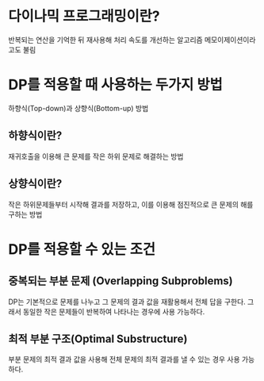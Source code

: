# 다이나믹 프로그래밍이란?

반복되는 연산을 기억한 뒤 재사용해 처리 속도를 개선하는 알고리즘
메모이제이션이라고도 불림

# DP를 적용할 때 사용하는 두가지 방법

하향식(Top-down)과 상향식(Bottom-up) 방법

## 하향식이란?

재귀호출을 이용해 큰 문제를 작은 하위 문제로 해결하는 방법

## 상향식이란?

작은 하위문제들부터 시작해 결과를 저장하고, 이를 이용해 점진적으로 큰 문제의 해를 구하는 방법

# DP를 적용할 수 있는 조건

## 중복되는 부분 문제 (Overlapping Subproblems)

DP는 기본적으로 문제를 나누고 그 문제의 결과 값을 재활용해서 전체 답을 구한다.
그래서 동일한 작은 문제들이 반복하여 나타나는 경우에 사용 가능하다.

## 최적 부분 구조(Optimal Substructure)

부분 문제의 최적 결과 값을 사용해 전체 문제의 최적 결과를 낼 수 있는 경우 사용 가능하다.
